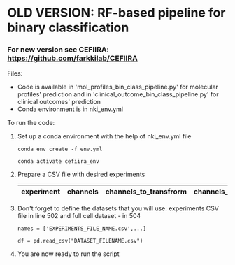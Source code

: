 # OLD VERSION: RF-based pipeline for binary classification 
### For new version see CEFIIRA: https://github.com/farkkilab/CEFIIRA

Files:

- Code is available in 'mol_profiles_bin_class_pipeline.py' for molecular profiles' prediction and in 'clinical_outcome_bin_class_pipeline.py' for clinical outcomes' prediction
- Conda environment is in nki_env.yml

To run the code:
1. Set up a conda environment with the help of nki_env.yml file

   ````
   conda env create -f env.yml
   ````
   ````
   conda activate cefiira_env
   ````  
2. Prepare a CSV file with desired experiments

   | experiment  | channels | channels_to_transfrorm | channels_to_outliers | chanenels_to_scale | types_of_cells | classes_column | classes_types | therapies | scaling_type | best_parameters | balanced_acc_train | balanced_acc_test | f1_train | f1_test | most_predictive_features | eliminated_features |
   | :---:  | :---: | :---: | :---: | :---: | :---: | :---: | :---: | :---: | :---: | :---: | :---: | :---: | :---: | :---: | :---: | :---: |


4. Don't forget to define the datasets that you will use: experiments CSV file in line 502 and full cell dataset - in 504
   ````
   names = ['EXPERIMENTS_FILE_NAME.csv',...] 
   ````
   ````
   df = pd.read_csv("DATASET_FILENAME.csv")
   ````  
   
5. You are now ready to run the script
